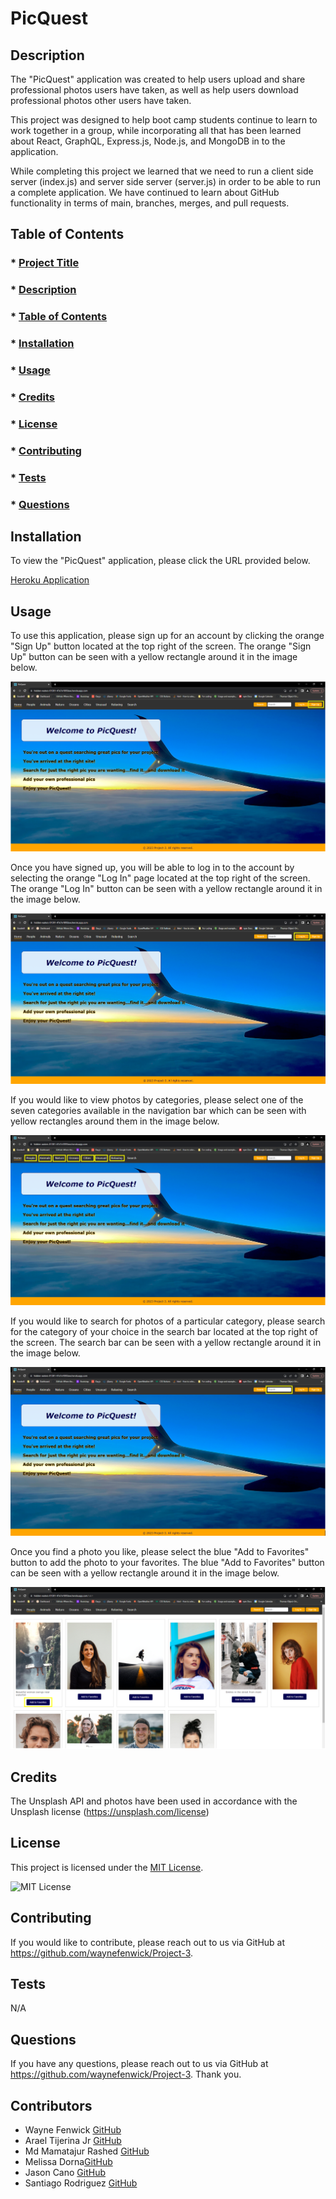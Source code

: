 # PicQuest

## Description

The "PicQuest" application was created to help users upload and share professional photos users have taken, as well as help users download professional photos other users have taken. 

This project was designed to help boot camp students continue to learn to work together in a group, while incorporating all that has been learned about React, GraphQL, Express.js, Node.js, and MongoDB in to the application. 

While completing this project we learned that we need to run a client side server (index.js) and server side server (server.js) in order to be able to run a complete application. We have continued to learn about GitHub functionality in terms of main, branches, merges, and pull requests.

## Table of Contents

  ### * [Project Title](#title)
  ### * [Description](#description)
  ### * [Table of Contents](#tableofcontents)
  ### * [Installation](#installation)
  ### * [Usage](#usage)
  ### * [Credits](#credits)
  ### * [License](#license)
  ### * [Contributing](#contributing)
  ### * [Tests](#tests)
  ### * [Questions](questions)

## Installation

To view the "PicQuest" application, please click the URL provided below.

[Heroku Application](https://hidden-waters-01381-47e7e1895bee.herokuapp.com/)

## Usage

To use this application, please sign up for an account by clicking the orange "Sign Up" button located at the top right of the screen. The orange "Sign Up" button can be seen with a yellow rectangle around it in the image below.

![alt text](/client/src/media/README-Usage-Guide-Sign-Up.png)

Once you have signed up, you will be able to log in to the account by selecting the orange "Log In" page located at the top right of the screen. The orange "Log In" button can be seen with a yellow rectangle around it in the image below.

![alt text](/client/src/media/README-Usage-Guide-Log-In.png)

If you would like to view photos by categories, please select one of the seven categories available in the navigation bar which can be seen with yellow rectangles around them in the image below.

![alt text](/client/src/media/README-Usage-Guide-Categories.png)

If you would like to search for photos of a particular category, please search for the category of your choice in the search bar located at the top right of the screen. The search bar can be seen with a yellow rectangle around it in the image below.

![alt text](/client/src/media/README-Usage-Guide-Search-Bar.png)

Once you find a photo you like, please select the blue "Add to Favorites" button to add the photo to your favorites. The blue "Add to Favorites" button can be seen with a yellow rectangle around it in the image below.

![alt text](/client/src/media/README-Usage-Guide-Add-to-Favorites.png)

## Credits

The Unsplash API and photos have been used in accordance with the Unsplash license (https://unsplash.com/license)

## License
  
This project is licensed under the [MIT License](https://opensource.org/licenses/MIT).

![MIT License](https://img.shields.io/badge/License-MIT-brightgreen)
 
## Contributing

If you would like to contribute, please reach out to us via GitHub at https://github.com/waynefenwick/Project-3.
  
## Tests

N/A

 
## Questions

If you have any questions, please reach out to us via GitHub at https://github.com/waynefenwick/Project-3. Thank you.

## Contributors

- Wayne Fenwick [GitHub](https://github.com/waynefenwick/)
- Arael Tijerina Jr [GitHub](https://github.com/AraelT8)
- Md Mamatajur Rashed [GitHub](https://github.com/mdRashed30/)
- Melissa Dorna[GitHub](https://github.com/MelissaD2601)
- Jason Cano [GitHub](https://github.com/jasoncano1)
- Santiago Rodriguez [GitHub](https://github.com/SRGsanti)
